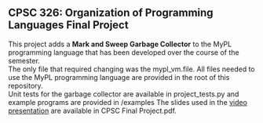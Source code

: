 ## CPSC 326: Organization of Programming Languages Final Project  
This project adds a __Mark and Sweep Garbage Collector__ to the MyPL programming language that has been developed over the course of the semester.  
The only file that required changing was the mypl_vm.file. All files needed to use the MyPL programming language are provided in the root of this repository.  
Unit tests for the garbage collector are available in project_tests.py and example programs are provided in /examples
The slides used in the [video presentation](https://youtu.be/al9EwCIbGuc) are available in CPSC Final Project.pdf.
